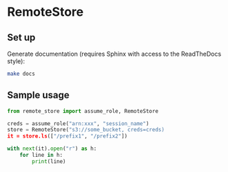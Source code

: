 # RemoteStore

## Set up

Generate documentation (requires Sphinx with access to the ReadTheDocs style):

```bash
make docs
```

## Sample usage


```python
from remote_store import assume_role, RemoteStore

creds = assume_role("arn:xxx", "session_name")
store = RemoteStore("s3://some_bucket, creds=creds)
it = store.ls(["/prefix1", "/prefix2"])

with next(it).open("r") as h:
    for line in h:
        print(line)
```


